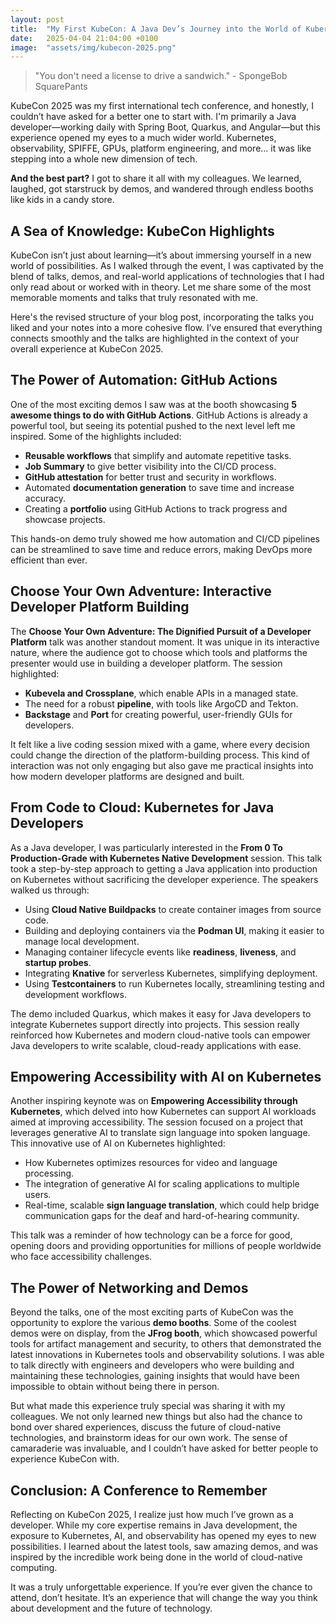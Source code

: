 ```yaml
---
layout: post
title:  "My First KubeCon: A Java Dev’s Journey into the World of Kubernetes and Beyond"
date:   2025-04-04 21:04:00 +0100
image:  "assets/img/kubecon-2025.png"
---
```

> "You don't need a license to drive a sandwich." - SpongeBob SquarePants

KubeCon 2025 was my first international tech conference, and honestly, I couldn’t have asked for a better one to start with.
I'm primarily a Java developer—working daily with Spring Boot, Quarkus, and Angular—but this experience opened my eyes to a much wider world. 
Kubernetes, observability, SPIFFE, GPUs, platform engineering, and more... it was like stepping into a whole new dimension of tech.

**And the best part?** 
I got to share it all with my colleagues.
We learned, laughed, got starstruck by demos, and wandered through endless booths like kids in a candy store.

## A Sea of Knowledge: KubeCon Highlights
KubeCon isn’t just about learning—it’s about immersing yourself in a new world of possibilities. 
As I walked through the event, I was captivated by the blend of talks, demos, and real-world applications of technologies that I had only read about or worked with in theory. 
Let me share some of the most memorable moments and talks that truly resonated with me.

Here's the revised structure of your blog post, incorporating the talks you liked and your notes into a more cohesive flow. 
I’ve ensured that everything connects smoothly and the talks are highlighted in the context of your overall experience at KubeCon 2025.

## The Power of Automation: GitHub Actions
One of the most exciting demos I saw was at the booth showcasing **5 awesome things to do with GitHub Actions**. 
GitHub Actions is already a powerful tool, but seeing its potential pushed to the next level left me inspired. Some of the highlights included:
- **Reusable workflows** that simplify and automate repetitive tasks.
- **Job Summary** to give better visibility into the CI/CD process.
- **GitHub attestation** for better trust and security in workflows.
- Automated **documentation generation** to save time and increase accuracy.
- Creating a **portfolio** using GitHub Actions to track progress and showcase projects.

This hands-on demo truly showed me how automation and CI/CD pipelines can be streamlined to save time and reduce errors, making DevOps more efficient than ever.

## Choose Your Own Adventure: Interactive Developer Platform Building

The **Choose Your Own Adventure: The Dignified Pursuit of a Developer Platform** talk was another standout moment. 
It was unique in its interactive nature, where the audience got to choose which tools and platforms the presenter would use in building a developer platform. 
The session highlighted:
- **Kubevela and Crossplane**, which enable APIs in a managed state.
- The need for a robust **pipeline**, with tools like ArgoCD and Tekton.
- **Backstage** and **Port** for creating powerful, user-friendly GUIs for developers.

It felt like a live coding session mixed with a game, where every decision could change the direction of the platform-building process. 
This kind of interaction was not only engaging but also gave me practical insights into how modern developer platforms are designed and built.

## From Code to Cloud: Kubernetes for Java Developers

As a Java developer, I was particularly interested in the **From 0 To Production-Grade with Kubernetes Native Development** session. 
This talk took a step-by-step approach to getting a Java application into production on Kubernetes without sacrificing the developer experience. 
The speakers walked us through:
- Using **Cloud Native Buildpacks** to create container images from source code.
- Building and deploying containers via the **Podman UI**, making it easier to manage local development.
- Managing container lifecycle events like **readiness**, **liveness**, and **startup probes**.
- Integrating **Knative** for serverless Kubernetes, simplifying deployment.
- Using **Testcontainers** to run Kubernetes locally, streamlining testing and development workflows.

The demo included Quarkus, which makes it easy for Java developers to integrate Kubernetes support directly into projects. 
This session really reinforced how Kubernetes and modern cloud-native tools can empower Java developers to write scalable, cloud-ready applications with ease.

## Empowering Accessibility with AI on Kubernetes

Another inspiring keynote was on **Empowering Accessibility through Kubernetes**, which delved into how Kubernetes can support AI workloads aimed at improving accessibility. 
The session focused on a project that leverages generative AI to translate sign language into spoken language. 
This innovative use of AI on Kubernetes highlighted:
- How Kubernetes optimizes resources for video and language processing.
- The integration of generative AI for scaling applications to multiple users.
- Real-time, scalable **sign language translation**, which could help bridge communication gaps for the deaf and hard-of-hearing community.

This talk was a reminder of how technology can be a force for good, opening doors and providing opportunities for millions of people worldwide who face accessibility challenges.

## The Power of Networking and Demos

Beyond the talks, one of the most exciting parts of KubeCon was the opportunity to explore the various **demo booths**. 
Some of the coolest demos were on display, from the **JFrog booth**, which showcased powerful tools for artifact management and security, to others that demonstrated the latest innovations in Kubernetes tools and observability solutions. 
I was able to talk directly with engineers and developers who were building and maintaining these technologies, gaining insights that would have been impossible to obtain without being there in person.

But what made this experience truly special was sharing it with my colleagues. 
We not only learned new things but also had the chance to bond over shared experiences, discuss the future of cloud-native technologies, and brainstorm ideas for our own work. 
The sense of camaraderie was invaluable, and I couldn’t have asked for better people to experience KubeCon with.

## Conclusion: A Conference to Remember

Reflecting on KubeCon 2025, I realize just how much I’ve grown as a developer. 
While my core expertise remains in Java development, the exposure to Kubernetes, AI, and observability has opened my eyes to new possibilities. 
I learned about the latest tools, saw amazing demos, and was inspired by the incredible work being done in the world of cloud-native computing.

It was a truly unforgettable experience. 
If you’re ever given the chance to attend, don’t hesitate. 
It’s an experience that will change the way you think about development and the future of technology.
